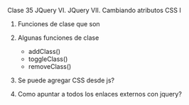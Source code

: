 Clase 35 JQuery VI. JQuery VII. Cambiando atributos CSS I



1. Funciones de clase que son


2. Algunas funciones de clase 
    - addClass()
    - toggleClass()
    - removeClass()

3. Se puede agregar CSS desde js?


4. Como apuntar a todos los enlaces externos con jquery?